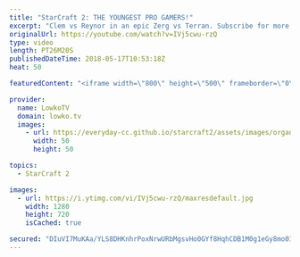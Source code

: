 ```yaml
---
title: "StarCraft 2: THE YOUNGEST PRO GAMERS!"
excerpt: "Clem vs Reynor in an epic Zerg vs Terran. Subscribe for more videos: http://lowko.tv/youtube Lurkers vs Terran: https://goo.gl/NQhSHd  A really fun match of Zerg versus Terran between the 15 year old Zerg player from Italy and the 16 year old Terran from France.  Support me on Patreon: http://www.patreon.com/lowkotv"
originalUrl: https://youtube.com/watch?v=IVj5cwu-rzQ
type: video
length: PT26M20S
publishedDateTime: 2018-05-17T10:53:18Z
heat: 50

featuredContent: "<iframe width=\"800\" height=\"500\" frameborder=\"0\" src=\"https://www.youtube.com/embed/IVj5cwu-rzQ\" allow=\"accelerometer; autoplay; encrypted-media; gyroscope; picture-in-picture\" allowfullscreen></iframe>"

provider:
  name: LowkoTV
  domain: lowko.tv
  images:
    - url: https://everyday-cc.github.io/starcraft2/assets/images/organizations/lowko.tv-50x50.jpg
      width: 50
      height: 50

topics:
  - StarCraft 2

images:
  - url: https://i.ytimg.com/vi/IVj5cwu-rzQ/maxresdefault.jpg
    width: 1280
    height: 720
    isCached: true

secured: "DIuVI7MuKAa/YLS8DHKnhrPoxNrwURbMgsvHo0GYf8HqhCDB1M0g1eGy8mo0IAA46k1vpCL3QcVjHc2RC1fCJVlZYnBcCReS0HfEwO2w8DZRqA2BVGE6FA+dWc2wUEy913wZKXuDlCUGxL2vM7PALedw9bQERT6RP3fKl5ncuDJTKBbVhNfjP8SUXGh1pLQAeD8sI9i/DHrplZQ5MCOlCwkqF272A18eSJ7wm1Ues4HPI8fRWm3qOaMi2Z8pVmvu+YfsOQiBlbgPfcjC38+usxK8ayGU3vgAQ0biS/gFgAka3Fux65q2MsnxaBM4xBH7WjzJY3UrEcgixrWO4Jb92KKEKmJACmFAbMBdAUZ2UG2JdTI5tO6sB1XrtlQOGO+QYzKICFEbb3/oLZMgSesQ4Y9r9JZYNyt39OttYmrJeh8=;EWff5yRvcMaL4OEBfS8BaQ=="
---
```


